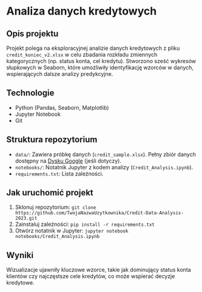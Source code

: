 # Analiza danych kredytowych

## Opis projektu
Projekt polega na eksploracyjnej analizie danych kredytowych z pliku `credit_koniec_v2.xlsx` w celu zbadania rozkładu zmiennych kategorycznych (np. status konta, cel kredytu). Stworzono sześć wykresów słupkowych w Seaborn, które umożliwiły identyfikację wzorców w danych, wspierających dalsze analizy predykcyjne.

## Technologie
- Python (Pandas, Seaborn, Matplotlib)
- Jupyter Notebook
- Git

## Struktura repozytorium
- `data/`: Zawiera próbkę danych (`credit_sample.xlsx`). Pełny zbiór danych dostępny na [Dysku Google](#) (jeśli dotyczy).
- `notebooks/`: Notatnik Jupyter z kodem analizy (`Credit_Analysis.ipynb`).
- `requirements.txt`: Lista zależności.

## Jak uruchomić projekt
1. Sklonuj repozytorium: `git clone https://github.com/TwojaNazwaUzytkownika/Credit-Data-Analysis-2023.git`
2. Zainstaluj zależności: `pip install -r requirements.txt`
3. Otwórz notatnik w Jupyter: `jupyter notebook notebooks/Credit_Analysis.ipynb`

## Wyniki
Wizualizacje ujawniły kluczowe wzorce, takie jak dominujący status konta klientów czy najczęstsze cele kredytów, co może wspierać decyzje kredytowe.
